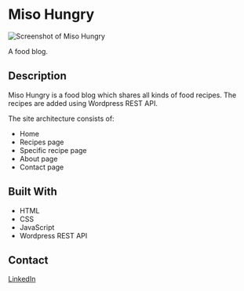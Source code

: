# Miso Hungry

![Screenshot of Miso Hungry](/assets/site-screenshot.jpg)

A food blog.

## Description

Miso Hungry is a food blog which shares all kinds of food recipes. The recipes are added using Wordpress REST API. 

The site architecture consists of:

* Home
* Recipes page
* Specific recipe page
* About page 
* Contact page

## Built With

* HTML
* CSS
* JavaScript
* Wordpress REST API

## Contact

[LinkedIn](https://www.linkedin.com/in/anna-simenstad-9875a421a)
 


